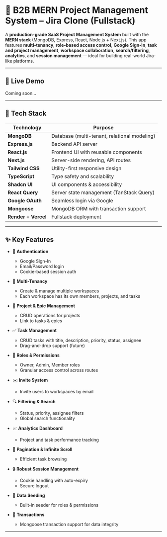 # 🧩 B2B MERN Project Management System – Jira Clone (Fullstack)

A **production-grade SaaS Project Management System** built with the **MERN stack** (MongoDB, Express, React, Node.js + Next.js). This app features **multi-tenancy**, **role-based access control**, **Google Sign-In**, **task and project management**, **workspace collaboration**, **search/filtering**, **analytics**, and **session management** — ideal for building real-world Jira-like platforms.


---

## 🚀 Live Demo

Coming soon...  

---

## 🧰 Tech Stack

| Technology        | Purpose                                      |
|-------------------|----------------------------------------------|
| **MongoDB**       | Database (multi-tenant, relational modeling) |
| **Express.js**    | Backend API server                           |
| **React.js**      | Frontend UI with reusable components         |
| **Next.js**       | Server-side rendering, API routes            |
| **Tailwind CSS**  | Utility-first responsive design              |
| **TypeScript**    | Type safety and scalability                  |
| **Shadcn UI**     | UI components & accessibility                |
| **React Query**   | Server state management (TanStack Query)     |
| **Google OAuth**  | Seamless login via Google                    |
| **Mongoose**      | MongoDB ORM with transaction support         |
| **Render + Vercel** | Fullstack deployment                       |

---

## ✨ Key Features

- 🔐 **Authentication**
  - Google Sign-In
  - Email/Password login
  - Cookie-based session auth

- 🏢 **Multi-Tenancy**
  - Create & manage multiple workspaces
  - Each workspace has its own members, projects, and tasks

- 🧩 **Project & Epic Management**
  - CRUD operations for projects
  - Link to tasks & epics

- ✅ **Task Management**
  - CRUD tasks with title, description, priority, status, assignee
  - Drag-and-drop support (future)

- 👥 **Roles & Permissions**
  - Owner, Admin, Member roles
  - Granular access control across routes

- ✉️ **Invite System**
  - Invite users to workspaces by email

- 🔍 **Filtering & Search**
  - Status, priority, assignee filters
  - Global search functionality

- 📈 **Analytics Dashboard**
  - Project and task performance tracking

- 📅 **Pagination & Infinite Scroll**
  - Efficient task browsing

- 🔒 **Robust Session Management**
  - Cookie handling with auto-expiry
  - Secure logout

- 🌱 **Data Seeding**
  - Built-in seeder for roles & permissions

- 💾 **Transactions**
  - Mongoose transaction support for data integrity

---

